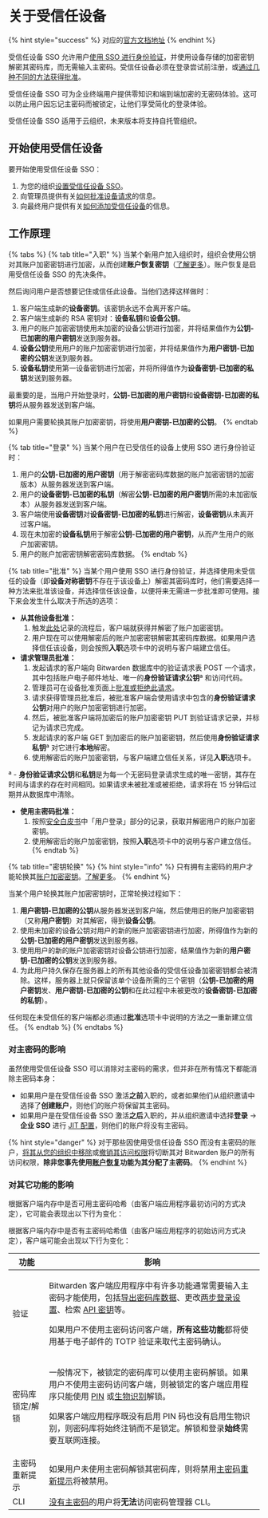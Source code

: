 # 关于受信任设备

{% hint style="success" %}
对应的[官方文档地址](https://bitwarden.com/help/about-trusted-devices/)
{% endhint %}

受信任设备 SSO 允许用户[使用 SSO 进行身份验证](../../../login-with-sso/about-login-with-sso.md)，并使用设备存储的加密密钥解密其密码库，而无需输入主密码。受信任设备必须在登录尝试前注册，或[通过几种不同的方法获得批准](add-a-trusted-device.md)。

受信任设备 SSO 可为企业终端用户提供零知识和端到端加密的无密码体验。这可以防止用户因忘记主密码而被锁定，让他们享受简化的登录体验。

受信任设备 SSO 适用于云组织，未来版本将支持自托管组织。

## 开始使用受信任设备 <a href="#start-using-trusted-devices" id="start-using-trusted-devices"></a>

要开始使用受信任设备 SSO：

1. 为您的组织[设置受信任设备 SSO](setup-sso-with-trusted-devices.md)。
2. 向管理员提供有关[如何批准设备请求](approve-a-trusted-device.md)的信息。
3. 向最终用户提供有关[如何添加受信任设备](add-a-trusted-device.md)的信息。

## 工作原理 <a href="#how-it-works" id="how-it-works"></a>

{% tabs %}
{% tab title="入职" %}
当某个新用户加入组织时，组织会使用公钥对其账户加密密钥进行加密，从而创建**账户恢复密钥**（[了解更多](../../../organizations/admin-password-reset.md)）。账户恢复是启用受信任设备 SSO 的先决条件。

然后询问用户是否想要记住或信任此设备。当他们选择这样做时：

1. 客户端生成新的**设备密钥**。该密钥永远不会离开客户端。
2. 客户端生成新的 RSA 密钥对：**设备私钥**和**设备公钥**。
3. 用户的账户加密密钥使用未加密的设备公钥进行加密，并将结果值作为**公钥-已加密的用户密钥**发送到服务器。
4. **设备公钥**使用用户的账户加密密钥进行加密，并将结果值作为**用户密钥-已加密的公钥**发送到服务器。
5. **设备私钥**使用第一设备密钥进行加密，并将所得值作为**设备密钥-已加密的私钥**发送到服务器。

最重要的是，当用户开始登录时，**公钥-已加密的用户密钥**和**设备密钥-已加密的私钥**将从服务器发送到客户端。

如果用户需要轮换其账户加密密钥，将使用**用户密钥-已加密的公钥**。
{% endtab %}

{% tab title="登录" %}
当某个用户在已受信任的设备上使用 SSO 进行身份验证时：

1. 用户的**公钥-已加密的用户密钥**（用于解密密码库数据的账户加密密钥的加密版本）从服务器发送到客户端。
2. 用户的**设备密钥-已加密的私钥**（解密**公钥-已加密的用户密钥**所需的未加密版本）从服务器发送到客户端。
3. 客户端使用**设备密钥**对**设备密钥-已加密的私钥**进行解密，**设备密钥**从未离开过客户端。
4. 现在未加密的**设备私钥**用于解密**公钥-已加密的用户密钥**，从而产生用户的账户加密密钥。
5. 用户的账户加密密钥解密密码库数据。
{% endtab %}

{% tab title="批准" %}
当某个用户使用 SSO 进行身份验证，并选择使用未受信任的设备（即**设备对称密钥**不存在于该设备上）解密其密码库时，他们需要选择一种方法来批准该设备，并选择信任该设备，以便将来无需进一步批准即可使用。接下来会发生什么取决于所选的选项：

* **从其他设备批准：**
  1. 触发[此处](../../../your-vault/log-in-with-device.md#how-it-works)记录的流程后，客户端就获得并解密了账户加密密钥。
  2. 用户现在可以使用解密后的账户加密密钥解密其密码库数据。如果用户选择信任该设备，则会按照**入职**选项卡中的说明与客户端建立信任。
* **请求管理员批准：**
  1. 发起请求的客户端向 Bitwarden 数据库中的验证请求表 POST 一个请求，其中包括账户电子邮件地址、唯一的**身份验证请求公钥**ª 和访问代码。
  2. 管理员可在设备批准页面上[批准或拒绝此请求](approve-a-trusted-device.md)。
  3. 请求获得管理员批准后，被批准客户端会使用请求中包含的**身份验证请求公钥**对用户的账户加密密钥进行加密。
  4. 然后，被批准客户端将加密后的账户加密密钥 PUT 到验证请求记录，并标记为请求已完成。
  5. 发起请求的客户端 GET 到加密后的账户加密密钥，然后使用**身份验证请求私钥**ª 对它进行**本地**解密。
  6. 使用解密后的账户加密密钥，与客户端建立信任关系，详见**入职**选项卡。

ª - **身份验证请求公钥**和**私钥**是为每一个无密码登录请求生成的唯一密钥，其存在时间与请求的存在时间相同。如果请求未被批准或被拒绝，请求将在 15 分钟后过期并从数据库中清除。

* **使用主密码批准：**
  1. 按照[安全白皮书](../../../security/bitwarden-security-whitepaper.md#overview-of-the-master-password-hashing-key-derivation-and-encryption-process)中「用户登录」部分的记录，获取并解密用户的账户加密密钥。
  2. 使用解密后的账户加密密钥，按照**入职**选项卡中的说明与客户建立信任。
{% endtab %}

{% tab title="密钥轮换" %}
{% hint style="info" %}
只有拥有主密码的用户才能轮换其[账户加密密钥](../../../security/account-encryption-key.md)。[了解更多](about-trusted-devices.md#impact-on-master-passwords)。
{% endhint %}

当某个用户轮换其账户加密密钥时，正常轮换过程如下：

1. **用户密钥-已加密的公钥**从服务器发送到客户端，然后使用旧的账户加密密钥（又称**用户密钥**）对其解密，得到**设备公钥**。
2. 使用未加密的设备公钥对用户的新的账户加密密钥进行加密，所得值作为新的**公钥-已加密的用户密钥**发送到服务器。
3. 使用用户的新的账户加密密钥对设备公钥进行加密，结果值作为新的**用户密钥-已加密的公钥**发送到服务器。
4. 为此用户持久保存在服务器上的所有其他设备的受信任设备加密密钥都会被清除。这样，服务器上就只保留该单个设备所需的三个密钥（**公钥-已加密的用户密钥**发、**用户密钥-已加密的公钥**和在此过程中未被更改的**设备密钥-已加密的私钥**）。

任何现在未受信任的客户端都必须通过**批准**选项卡中说明的方法之一重新建立信任。
{% endtab %}
{% endtabs %}

### 对主密码的影响 <a href="#impact-on-master-passwords" id="impact-on-master-passwords"></a>

虽然使用受信任设备 SSO 可以消除对主密码的需求，但并非在所有情况下都能消除主密码本身：

* 如果用户是在受信任设备 SSO 激活**之前**入职的，或者如果他们从组织邀请中选择了**创建账户**，则他们的账户将保留其主密码。
* 如果用户是在受信任设备 SSO 激活**之后**入职的，并从组织邀请中选择**登录** → **企业 SSO** 进行 [JIT 配置](../../../login-with-sso/login-with-sso-faqs.md#q-how-does-login-with-sso-work-for-new-users-just-in-time)，则他们的账户将没有主密码。

{% hint style="danger" %}
对于那些因使用受信任设备 SSO 而没有主密码的账户，[将其从您的组织中移除](../../../organizations/user-management.md#offboard-users)或[撤销其访问权限](../../../organizations/user-management.md#revoke-access)将切断其对 Bitwarden 账户的所有访问权限，**除非您事先使用**[**账户恢复**](../../../organizations/admin-password-reset.md)**功能为其分配了主密码**。
{% endhint %}

### 对其它功能的影响 <a href="#impact-on-other-features" id="impact-on-other-features"></a>

根据客户端内存中是否可用主密码哈希（由客户端应用程序最初访问的方式决定），它可能会表现出以下行为变化：

根据客户端内存中是否有主密码哈希值（由客户端应用程序的初始访问方式决定），客户端可能会出现以下行为变化：

| 功能       | 影响                                                                                                                                                                                                                                                                                                                                                                                |
| -------- | --------------------------------------------------------------------------------------------------------------------------------------------------------------------------------------------------------------------------------------------------------------------------------------------------------------------------------------------------------------------------------- |
| 验证       | <p>Bitwarden 客户端应用程序中有许多功能通常需要输入主密码才能使用，包括<a href="../../../import-export/export-vault-data.md">导出密码库数据</a>、更改<a href="../../../two-step-login/two-step-login-methods.md">两步登录设置</a>、检索 <a href="../../../password-manager/developer-tools/personal-api-key-for-cli-authentication.md">API 密钥</a>等。</p><p>如果用户不使用主密码访问客户端，<strong>所有这些功能</strong>都将使用基于电子邮件的 TOTP 验证来取代主密码确认。</p> |
| 密码库锁定/解锁 | <p>一般情况下，被锁定的密码库可以使用主密码解锁。如果用户不使用主密码访问客户端，则被锁定的客户端应用程序只能使用 <a href="../../../your-vault/unlock-with-pin.md">PIN</a> 或<a href="../../../your-vault/unlocking-with-biometrics.md">生物识别</a>解锁。</p><p>如果客户端应用程序既没有启用 PIN 码也没有启用生物识别，则密码库将始终注销而不是锁定。解锁和登录<strong>始终</strong>需要互联网连接。</p>                                                                                               |
| 主密码重新提示  | 如果用户未使用主密码解锁其密码库，则将禁用[主密码重新提示](../../../your-vault/vault-items.md#protect-individual-items)将被禁用。                                                                                                                                                                                                                                                                                  |
| CLI      | [没有主密码](about-trusted-devices.md#impact-on-master-passwords)的用户将**无法**访问密码管理器 CLI。                                                                                                                                                                                                                                                                                                |
